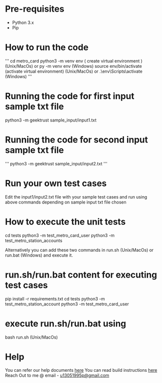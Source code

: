 # Pre-requisites
* Python 3.x
* Pip

# How to run the code

'''
cd metro_card
python3 -m venv env ( create virtual environment ) (Unix/MacOs) or py -m venv env (Windows)
source env/bin/activate (activate virtual environment) (Unix/MacOs) or .\env\Scripts\activate (Windows)
'''

 # Running the code for first input sample txt file
python3 -m geektrust sample_input/input1.txt 

#  Running the code for second input sample txt file
'''
python3 -m geektrust sample_input/input2.txt
'''

#  Run your own test cases
Edit the input1/input2.txt file with your sample test cases 
and run using above commands depending on sample input txt file chosen


# How to execute the unit tests
cd tests
python3 -m test_metro_card_user 
python3 -m test_metro_station_accounts 

Alternatively you can add these two commands in run.sh (Unix/MacOs) or run.bat (Windows) and execute it.

# run.sh/run.bat content for executing test cases
pip install -r requirements.txt
cd tests
python3 -m test_metro_station_account
python3 -m test_metro_card_user


# execute run.sh/run.bat using
bash run.sh (Unix/MacOs)


# Help

You can refer our help documents [here](https://help.geektrust.com)
You can read build instructions [here](https://github.com/geektrust/coding-problem-artefacts/tree/master/Python)
Reach Out to me @ email - u13051995p@gmail.com